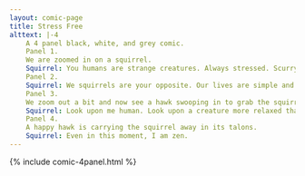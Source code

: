 ```yaml
---
layout: comic-page
title: Stress Free
alttext: |-4 
    A 4 panel black, white, and grey comic.
    Panel 1.
    We are zoomed in on a squirrel.
    Squirrel: You humans are strange creatures. Always stressed. Scurrying about helter skelter in your "rat race."
    Panel 2.
    Squirrel: We squirrels are your opposite. Our lives are simple and stress free. Gather food. Sleep in tree. Forget where you put most of the food. It is a life of leisure.
    Panel 3.
    We zoom out a bit and now see a hawk swooping in to grab the squirrel.
    Squirrel: Look upon me human. Look upon a creature more relaxed than you can ever hope to be.
    Panel 4.
    A happy hawk is carrying the squirrel away in its talons.
    Squirrel: Even in this moment, I am zen.
---
```

{% include comic-4panel.html %}